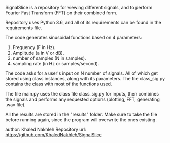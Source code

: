 SignalSlice is a repository for viewing different signals, and to perform Fourier Fast Transform (FFT) on their combined form.

Repository uses Python 3.6, and all of its requirements can be found in the requirements file.

The code generates sinusoidal functions based on 4 parameters:

1) Frequency (F in Hz).
2) Amplitude (a in V or dB).
3) number of samples (N in samples).
4) sampling rate (in Hz or samples/second).

The code asks for a user's input on N number of signals. All of which get stored using class instances, along with its parameters. The file class_sig.py contains the class with most of the functions used. 

The file main.py uses the class file class_sig.py for inputs, then combines the signals and performs any requested options (plotting, FFT, generating .wav file). 

All the results are stored in the "results" folder. Make sure to take the file before running again, since the program will overwrite the ones existing.


author: Khaled Nakhleh
Repository url: https://github.com/KhaledNakhleh/SignalSlice
